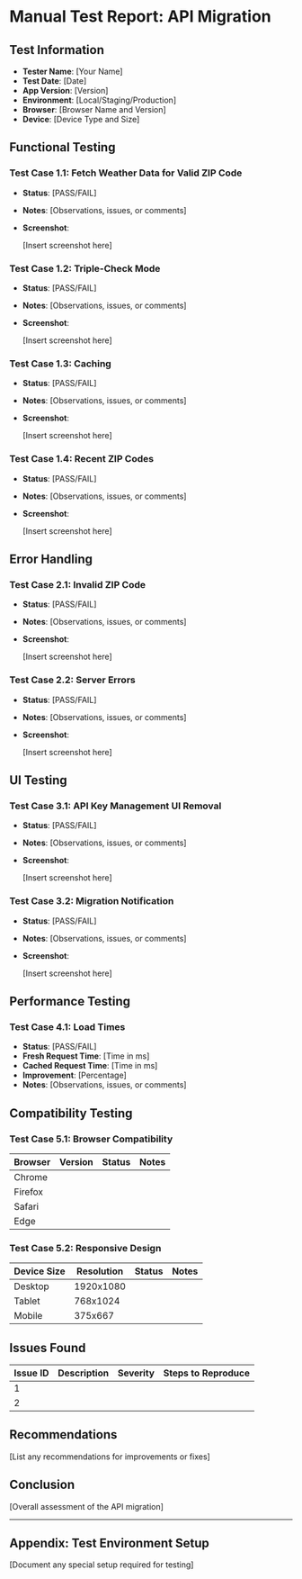 # Manual Test Report: API Migration

## Test Information

- **Tester Name**: [Your Name]
- **Test Date**: [Date]
- **App Version**: [Version]
- **Environment**: [Local/Staging/Production]
- **Browser**: [Browser Name and Version]
- **Device**: [Device Type and Size]

## Functional Testing

### Test Case 1.1: Fetch Weather Data for Valid ZIP Code

- **Status**: [PASS/FAIL]
- **Notes**: [Observations, issues, or comments]
- **Screenshot**:
  
  [Insert screenshot here]

### Test Case 1.2: Triple-Check Mode

- **Status**: [PASS/FAIL]
- **Notes**: [Observations, issues, or comments]
- **Screenshot**:
  
  [Insert screenshot here]

### Test Case 1.3: Caching

- **Status**: [PASS/FAIL]
- **Notes**: [Observations, issues, or comments]
- **Screenshot**:
  
  [Insert screenshot here]

### Test Case 1.4: Recent ZIP Codes

- **Status**: [PASS/FAIL]
- **Notes**: [Observations, issues, or comments]
- **Screenshot**:
  
  [Insert screenshot here]

## Error Handling

### Test Case 2.1: Invalid ZIP Code

- **Status**: [PASS/FAIL]
- **Notes**: [Observations, issues, or comments]
- **Screenshot**:
  
  [Insert screenshot here]

### Test Case 2.2: Server Errors

- **Status**: [PASS/FAIL]
- **Notes**: [Observations, issues, or comments]
- **Screenshot**:
  
  [Insert screenshot here]

## UI Testing

### Test Case 3.1: API Key Management UI Removal

- **Status**: [PASS/FAIL]
- **Notes**: [Observations, issues, or comments]
- **Screenshot**:
  
  [Insert screenshot here]

### Test Case 3.2: Migration Notification

- **Status**: [PASS/FAIL]
- **Notes**: [Observations, issues, or comments]
- **Screenshot**:
  
  [Insert screenshot here]

## Performance Testing

### Test Case 4.1: Load Times

- **Status**: [PASS/FAIL]
- **Fresh Request Time**: [Time in ms]
- **Cached Request Time**: [Time in ms]
- **Improvement**: [Percentage]
- **Notes**: [Observations, issues, or comments]

## Compatibility Testing

### Test Case 5.1: Browser Compatibility

| Browser | Version | Status | Notes |
|---------|---------|--------|-------|
| Chrome  |         |        |       |
| Firefox |         |        |       |
| Safari  |         |        |       |
| Edge    |         |        |       |

### Test Case 5.2: Responsive Design

| Device Size | Resolution | Status | Notes |
|-------------|------------|--------|-------|
| Desktop     | 1920x1080  |        |       |
| Tablet      | 768x1024   |        |       |
| Mobile      | 375x667    |        |       |

## Issues Found

| Issue ID | Description | Severity | Steps to Reproduce |
|----------|-------------|----------|-------------------|
| 1        |             |          |                   |
| 2        |             |          |                   |

## Recommendations

[List any recommendations for improvements or fixes]

## Conclusion

[Overall assessment of the API migration]

---

## Appendix: Test Environment Setup

[Document any special setup required for testing]
